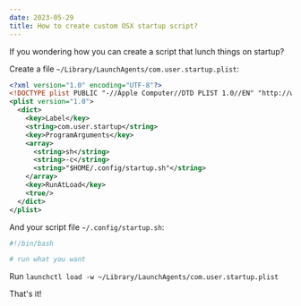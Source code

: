 ```yaml
---
date: 2023-05-29
title: How to create custom OSX startup script?
---
```


If you wondering how you can create a script that lunch things on startup?

Create a file `~/Library/LaunchAgents/com.user.startup.plist`:

```xml
<?xml version="1.0" encoding="UTF-8"?>
<!DOCTYPE plist PUBLIC "-//Apple Computer//DTD PLIST 1.0//EN" "http://www.apple.com/DTDs/PropertyList-1.0.dtd">
<plist version="1.0">
  <dict>
    <key>Label</key>
    <string>com.user.startup</string>
    <key>ProgramArguments</key>
    <array>
      <string>sh</string>
      <string>-c</string>
      <string>"$HOME/.config/startup.sh"</string>
    </array>
    <key>RunAtLoad</key>
    <true/>
  </dict>
</plist>
```

And your script file `~/.config/startup.sh`:

```bash
#!/bin/bash

# run what you want
```

Run `launchctl load -w ~/Library/LaunchAgents/com.user.startup.plist`

That's it!
